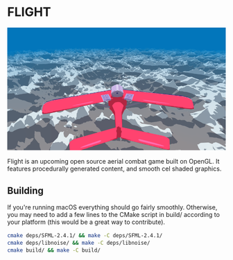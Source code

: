 # FLIGHT

<p align="center">
  <img src="screenshot.png"/>
</p>

Flight is an upcoming open source aerial combat game built on OpenGL. It features procedurally generated content, and smooth cel shaded graphics.

## Building

If you're running macOS everything should go fairly smoothly. Otherwise, you may need to add a few lines to the CMake script in build/ according to your platform (this would be a great way to contribute).

```bash
cmake deps/SFML-2.4.1/ && make -C deps/SFML-2.4.1/
cmake deps/libnoise/ && make -C deps/libnoise/
cmake build/ && make -C build/
```
